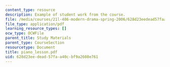 ```yaml
---
content_type: resource
description: Example of student work from the course.
file: /media/courses/21l-486-modern-drama-spring-2006/628d23eedead57faa40cbf9a2608e761_piano_lesson.pdf
file_type: application/pdf
learning_resource_types: []
ocw_type: OCWFile
parent_title: Study Materials
parent_type: CourseSection
resourcetype: Document
title: piano_lesson.pdf
uid: 628d23ee-dead-57fa-a40c-bf9a2608e761
---
```

